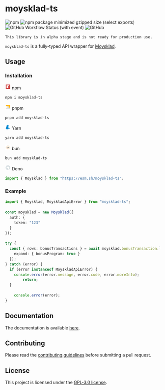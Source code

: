 # moysklad-ts
![npm](https://img.shields.io/npm/v/moysklad-ts)
![npm package minimized gzipped size (select exports)](https://img.shields.io/bundlejs/size/moysklad-ts)
![GitHub Workflow Status (with event)](https://img.shields.io/github/actions/workflow/status/MonsterDeveloper/moysklad-ts/publish-to-npm.yml)
![GitHub](https://img.shields.io/github/license/MonsterDeveloper/moysklad-ts)

	This library is in alpha stage and is not ready for production use.


`moysklad-ts` is a fully-typed API wrapper for [Moysklad](https://dev.moysklad.ru/doc/api/remap/1.2/#mojsklad-json-api).

## Usage

### Installation
<img height="18" src="https://raw.githubusercontent.com/PKief/vscode-material-icon-theme/main/icons/npm.svg"> npm

```bash
npm i moysklad-ts
```

<img height="18" src="https://raw.githubusercontent.com/PKief/vscode-material-icon-theme/main/icons/pnpm.svg"> pnpm

```bash
pnpm add moysklad-ts
```

<img height="18" src="https://raw.githubusercontent.com/PKief/vscode-material-icon-theme/main/icons/yarn.svg"> Yarn

```bash
yarn add moysklad-ts
```

<img height="18" src="https://raw.githubusercontent.com/PKief/vscode-material-icon-theme/main/icons/bun.svg"> bun

```bash
bun add moysklad-ts
```

<img height="18" src="https://raw.githubusercontent.com/PKief/vscode-material-icon-theme/main/icons/deno.svg"> Deno

```typescript
import { Moysklad } from "https://esm.sh/moysklad-ts";
```

### Example
```typescript
import { Moysklad, MoyskladApiError } from "moysklad-ts";

const moysklad = new Moysklad({
  auth: {
    token: "123"
  }
});

try {
  const { rows: bonusTransactions } = await moysklad.bonusTransaction.list({
    expand: { bonusProgram: true }
  });
} catch (error) {
  if (error instanceof MoyskladApiError) {
    console.error(error.message, error.code, error.moreInfo);
		return;
  }

	console.error(error);
}
```

## Documentation
The documentation is available [here](https://moysklad-ts.vercel.app/).

## Contributing
Please read the [contributing guidelines](../../CONTRIBUTING.md) before submitting a pull request.

## License
This project is licensed under the [GPL-3.0 license](../../LICENSE).